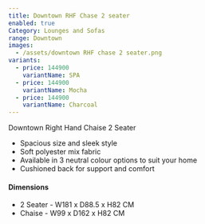 ```yaml
---
title: Downtown RHF Chase 2 seater
enabled: true
Category: Lounges and Sofas
range: Downtown
images:
  - /assets/downtown RHF chase 2 seater.png
variants:
  - price: 144900
    variantName: SPA
  - price: 144900
    variantName: Mocha
  - price: 144900
    variantName: Charcoal
---
```

Downtown Right Hand Chaise 2 Seater

* Spacious size and sleek style
* Soft polyester mix fabric
* Available in 3 neutral colour options to suit your home
* Cushioned back for support and comfort

#### Dimensions
* 2 Seater - W181 x D88.5 x H82 CM
* Chaise - W99 x D162 x H82 CM
